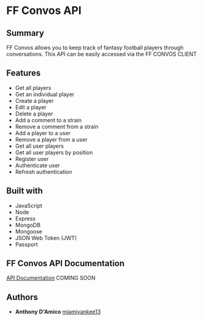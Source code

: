 # FF Convos API

## Summary
FF Convos allows you to keep track of fantasy football players through conversations.
This API can be easily accessed via the FF CONVOS CLIENT

## Features
* Get all players
* Get an individual player
* Create a player
* Edit a player
* Delete a player
* Add a comment to a strain
* Remove a comment from a strain
* Add a player to a user
* Remove a player from a user
* Get all user players
* Get all user players by position
* Register user
* Authenticate user
* Refresh authentication

## Built with
* JavaScript
* Node
* Express
* MongoDB
* Mongoose
* JSON Web Token (JWT)
* Passport

## FF Convos API Documentation
[API Documentation]() COMING SOON

## Authors
* **Anthony D'Amico** [miamiyankee13](https://github.com/miamiyankee13)